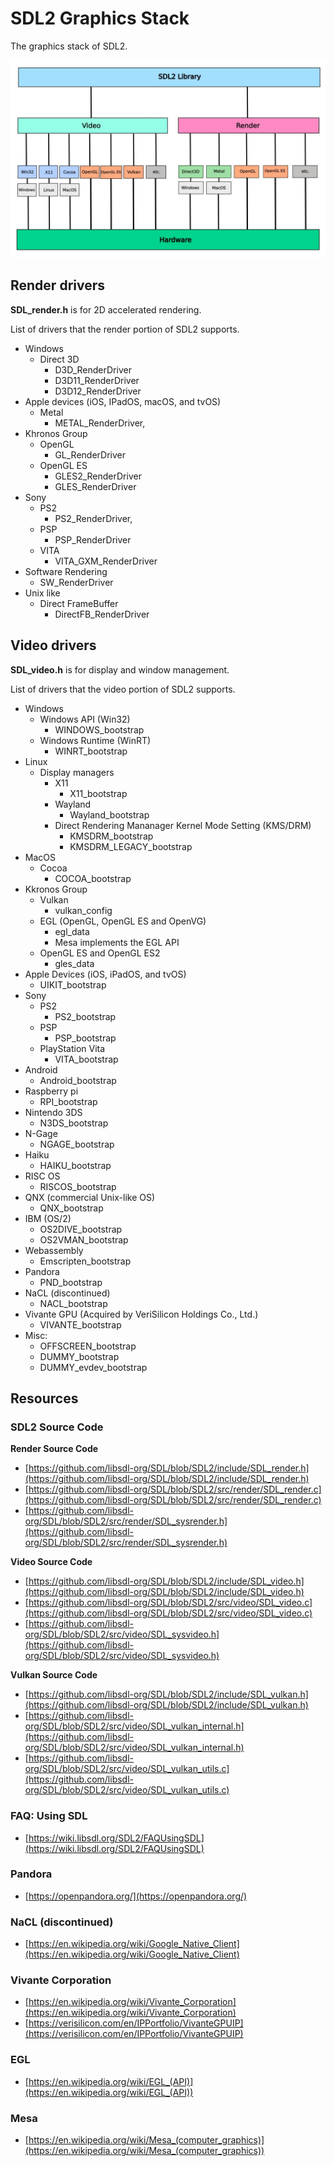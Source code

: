 # SDL2 Graphics Stack
The graphics stack of SDL2.

![](./images/SDL2_Graphics_Stack.webp)

## Render drivers
**SDL_render.h** is for 2D accelerated rendering.

List of drivers that the render portion of SDL2 supports.
- Windows
	- Direct 3D
		- D3D_RenderDriver
		- D3D11_RenderDriver
		- D3D12_RenderDriver
- Apple devices (iOS, IPadOS, macOS, and tvOS)
	- Metal
		- METAL_RenderDriver,
- Khronos Group
	- OpenGL
		- GL_RenderDriver
	- OpenGL ES
		- GLES2_RenderDriver
		- GLES_RenderDriver
- Sony
	- PS2
	    - PS2_RenderDriver,
	- PSP
		 - PSP_RenderDriver
	- VITA
		- VITA_GXM_RenderDriver
- Software Rendering
	- SW_RenderDriver
- Unix like
	- Direct FrameBuffer
		- DirectFB_RenderDriver

## Video drivers
**SDL_video.h** is for display and window management.

List of drivers that the video portion of SDL2 supports.
- Windows
	- Windows API (Win32)
		- WINDOWS_bootstrap
	- Windows Runtime (WinRT)
		- WINRT_bootstrap
- Linux
	- Display managers
		- X11
			- X11_bootstrap
		- Wayland
			- Wayland_bootstrap
		- Direct Rendering Mananager Kernel Mode Setting (KMS/DRM) 
			- KMSDRM_bootstrap
			- KMSDRM_LEGACY_bootstrap
- MacOS
	- Cocoa
		- COCOA_bootstrap
- Kkronos Group
	- Vulkan
		- vulkan_config
	- EGL (OpenGL, OpenGL ES and OpenVG)
		- egl_data
        - Mesa implements the EGL API
	- OpenGL ES and OpenGL ES2
		- gles_data
- Apple Devices (iOS, iPadOS, and tvOS)
	- UIKIT_bootstrap 
- Sony
	- PS2
		- PS2_bootstrap
	- PSP
		- PSP_bootstrap
	- PlayStation Vita
		- VITA_bootstrap
- Android
	- Android_bootstrap 
- Raspberry pi
	- RPI_bootstrap 
- Nintendo 3DS
	- N3DS_bootstrap
- N-Gage
	- NGAGE_bootstrap
- Haiku
	- HAIKU_bootstrap
- RISC OS
	- RISCOS_bootstrap
- QNX (commercial Unix-like OS)
	- QNX_bootstrap
- IBM (OS/2)
	- OS2DIVE_bootstrap
	- OS2VMAN_bootstrap
- Webassembly
	- Emscripten_bootstrap
- Pandora
	- PND_bootstrap
- NaCL (discontinued)
    - NACL_bootstrap
- Vivante GPU (Acquired by VeriSilicon Holdings Co., Ltd.)
    - VIVANTE_bootstrap
- Misc:
	- OFFSCREEN_bootstrap
	- DUMMY_bootstrap
	- DUMMY_evdev_bootstrap

## Resources
### SDL2 Source Code
**Render Source Code**
- [https://github.com/libsdl-org/SDL/blob/SDL2/include/SDL_render.h](https://github.com/libsdl-org/SDL/blob/SDL2/include/SDL_render.h)
- [https://github.com/libsdl-org/SDL/blob/SDL2/src/render/SDL_render.c](https://github.com/libsdl-org/SDL/blob/SDL2/src/render/SDL_render.c)
- [https://github.com/libsdl-org/SDL/blob/SDL2/src/render/SDL_sysrender.h](https://github.com/libsdl-org/SDL/blob/SDL2/src/render/SDL_sysrender.h)

**Video Source Code**
- [https://github.com/libsdl-org/SDL/blob/SDL2/include/SDL_video.h](https://github.com/libsdl-org/SDL/blob/SDL2/include/SDL_video.h)
- [https://github.com/libsdl-org/SDL/blob/SDL2/src/video/SDL_video.c](https://github.com/libsdl-org/SDL/blob/SDL2/src/video/SDL_video.c)
- [https://github.com/libsdl-org/SDL/blob/SDL2/src/video/SDL_sysvideo.h](https://github.com/libsdl-org/SDL/blob/SDL2/src/video/SDL_sysvideo.h)

**Vulkan Source Code**
- [https://github.com/libsdl-org/SDL/blob/SDL2/include/SDL_vulkan.h](https://github.com/libsdl-org/SDL/blob/SDL2/include/SDL_vulkan.h)
- [https://github.com/libsdl-org/SDL/blob/SDL2/src/video/SDL_vulkan_internal.h](https://github.com/libsdl-org/SDL/blob/SDL2/src/video/SDL_vulkan_internal.h)
- [https://github.com/libsdl-org/SDL/blob/SDL2/src/video/SDL_vulkan_utils.c](https://github.com/libsdl-org/SDL/blob/SDL2/src/video/SDL_vulkan_utils.c)

### FAQ: Using SDL
- [https://wiki.libsdl.org/SDL2/FAQUsingSDL](https://wiki.libsdl.org/SDL2/FAQUsingSDL)

### Pandora
- [https://openpandora.org/](https://openpandora.org/)

### NaCL (discontinued)
- [https://en.wikipedia.org/wiki/Google_Native_Client](https://en.wikipedia.org/wiki/Google_Native_Client)

### Vivante Corporation
- [https://en.wikipedia.org/wiki/Vivante_Corporation](https://en.wikipedia.org/wiki/Vivante_Corporation)
- [https://verisilicon.com/en/IPPortfolio/VivanteGPUIP](https://verisilicon.com/en/IPPortfolio/VivanteGPUIP)

### EGL
- [https://en.wikipedia.org/wiki/EGL_(API)](https://en.wikipedia.org/wiki/EGL_(API))

### Mesa
- [https://en.wikipedia.org/wiki/Mesa_(computer_graphics)](https://en.wikipedia.org/wiki/Mesa_(computer_graphics))


